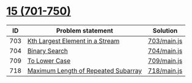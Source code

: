 # [15 (701-750)](https://leetcode.com/problemset/all/#page-15)


| ID  | Problem statement                                                                                         | Solution                   |
|-----|-----------------------------------------------------------------------------------------------------------|----------------------------|
| 703 | [Kth Largest Element in a Stream]()                                                                       | [703/main.js](703/main.js) |
| 704 | [Binary Search](https://leetcode.com/problems/binary-search/)                                             | [704/main.js](704/main.js) |
| 709 | [To Lower Case](https://leetcode.com/problems/to-lower-case/)                                             | [709/main.js](709/main.js) |
| 718 | [Maximum Length of Repeated Subarray](https://leetcode.com/problems/maximum-length-of-repeated-subarray/) | [718/main.js](718/main.js) |

